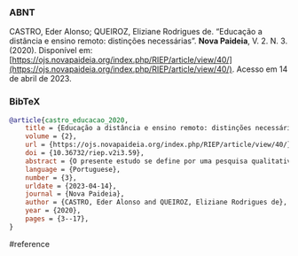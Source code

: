 ### ABNT
CASTRO, Eder Alonso; QUEIROZ, Eliziane Rodrigues de. “Educação a distância e ensino remoto: distinções necessárias”. **Nova Paideia**, V. 2. N. 3. (2020). Disponível em: [https://ojs.novapaideia.org/index.php/RIEP/article/view/40/](https://ojs.novapaideia.org/index.php/RIEP/article/view/40/). Acesso em 14 de abril de 2023.

### BibTeX
```bibtex
@article{castro_educacao_2020,
	title = {Educação a distância e ensino remoto: distinções necessárias},
	volume = {2},
	url = {https://ojs.novapaideia.org/index.php/RIEP/article/view/40/},
	doi = {10.36732/riep.v2i3.59},
	abstract = {O presente estudo se define por uma pesquisa qualitativa que visa conceituar a educação a distância- EAD em suas diferentes manifestações, assim como a utilização de atividades remotas no intuito de substituir aulas presenciais em virtude da epidemia do COVID - 19. Partiu-se da preocupação do uso incorreto da sigla EAD para designar qualquer atividade educacional a ser executada neste momento de isolamento social. A preocupação dos autores foi a de ouvir estudantes e docentes que estejam passando pela experiência das atividades não presenciais e perceber seus sentimentos e dificuldades neste momento singular que estamos vivendo. Nesse sentido, distribui-se, aleatoriamente, questionários que foram respondidos por estudantes e docentes e analisamos suas respostas como forma de resultado de nossa pesquisa. Dos dados mais curiosos da pesquisa vale citar as dificuldades de ambientação com a tecnologia, assim como as complicadas condições de organização de espaço e tempo para executar as atividades em ambiente domiciliar. Tais dificuldades foram relatadas tanto por estudantes quanto pelos docentes. Outro fato importante está na falta de planejamento e capacitação docente apropriada para execução de atividades não presenciais.},
	language = {Portuguese},
	number = {3},
	urldate = {2023-04-14},
	journal = {Nova Paideia},
	author = {CASTRO, Eder Alonso and QUEIROZ, Eliziane Rodrigues de},
	year = {2020},
	pages = {3--17},
}
```

#reference